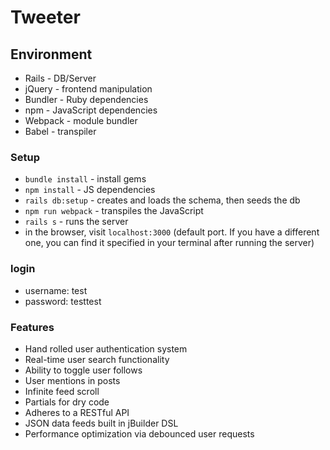 # Tweeter

## Environment
- Rails - DB/Server
- jQuery - frontend manipulation
- Bundler - Ruby dependencies
- npm - JavaScript dependencies
- Webpack - module bundler
- Babel - transpiler

### Setup 
- `bundle install` - install gems
- `npm install` - JS dependencies
- `rails db:setup` - creates and loads the schema, then seeds the db
- `npm run webpack` - transpiles the JavaScript
- `rails s` - runs the server
- in the browser, visit `localhost:3000` (default port. If you have a different one, you can find it specified in your terminal after running the server)

### login
- username: test
- password: testtest 

### Features
- Hand rolled user authentication system
- Real-time user search functionality
- Ability to toggle user follows
- User mentions in posts
- Infinite feed scroll
- Partials for dry code 
- Adheres to a RESTful API
- JSON data feeds built in jBuilder DSL
- Performance optimization via debounced user requests